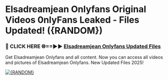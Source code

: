 # Elsadreamjean Onlyfans Original Videos 0nlyFans Leaked - Files Updated! ({RANDOM})

<h3>🔴 CLICK HERE 🌐==►► <a href="https://betterlinks.top/A2PfLJ" rel="nofollow">Elsadreamjean Onlyfans Updated Files</a></h3>

Get Elsadreamjean Onlyfans and all content. Now you can access all videos and pictures of Elsadreamjean Onlyfans. New Updated Files 2025!

[![{RANDOM}](https://i.imgur.com/ppqm5kG.gif)](https://betterlinks.top/A2PfLJ)